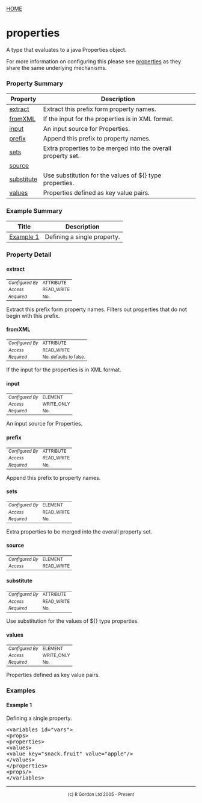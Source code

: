 [HOME](../../../../README.md)
# properties

A type that evaluates to a java Properties object.


For more information on configuring this please see [properties](../../../../org/oddjob/values/properties/PropertiesJob.md)
as they share the same underlying mechanisms.

### Property Summary

| Property | Description |
| -------- | ----------- |
| [extract](#propertyextract) | Extract this prefix form property names. | 
| [fromXML](#propertyfromXML) | If the input for the properties is in XML format. | 
| [input](#propertyinput) | An input source for Properties. | 
| [prefix](#propertyprefix) | Append this prefix to property names. | 
| [sets](#propertysets) | Extra properties to be merged into the overall property set. | 
| [source](#propertysource) |  | 
| [substitute](#propertysubstitute) | Use substitution for the values of ${} type properties. | 
| [values](#propertyvalues) | Properties defined as key value pairs. | 


### Example Summary

| Title | Description |
| ----- | ----------- |
| [Example 1](#example1) | Defining a single property. |


### Property Detail
#### extract <a name="propertyextract"></a>

<table style='font-size:smaller'>
      <tr><td><i>Configured By</i></td><td>ATTRIBUTE</td></tr>
      <tr><td><i>Access</i></td><td>READ_WRITE</td></tr>
      <tr><td><i>Required</i></td><td>No.</td></tr>
</table>

Extract this prefix form property names. Filters
out properties that do not begin with this prefix.

#### fromXML <a name="propertyfromXML"></a>

<table style='font-size:smaller'>
      <tr><td><i>Configured By</i></td><td>ATTRIBUTE</td></tr>
      <tr><td><i>Access</i></td><td>READ_WRITE</td></tr>
      <tr><td><i>Required</i></td><td>No, defaults to false.</td></tr>
</table>

If the input for the properties is in XML format.

#### input <a name="propertyinput"></a>

<table style='font-size:smaller'>
      <tr><td><i>Configured By</i></td><td>ELEMENT</td></tr>
      <tr><td><i>Access</i></td><td>WRITE_ONLY</td></tr>
      <tr><td><i>Required</i></td><td>No.</td></tr>
</table>

An input source for Properties.

#### prefix <a name="propertyprefix"></a>

<table style='font-size:smaller'>
      <tr><td><i>Configured By</i></td><td>ATTRIBUTE</td></tr>
      <tr><td><i>Access</i></td><td>READ_WRITE</td></tr>
      <tr><td><i>Required</i></td><td>No.</td></tr>
</table>

Append this prefix to property names.

#### sets <a name="propertysets"></a>

<table style='font-size:smaller'>
      <tr><td><i>Configured By</i></td><td>ELEMENT</td></tr>
      <tr><td><i>Access</i></td><td>READ_WRITE</td></tr>
      <tr><td><i>Required</i></td><td>No.</td></tr>
</table>

Extra properties to be merged into the overall
property set.

#### source <a name="propertysource"></a>

<table style='font-size:smaller'>
      <tr><td><i>Configured By</i></td><td>ELEMENT</td></tr>
      <tr><td><i>Access</i></td><td>READ_WRITE</td></tr>
</table>



#### substitute <a name="propertysubstitute"></a>

<table style='font-size:smaller'>
      <tr><td><i>Configured By</i></td><td>ATTRIBUTE</td></tr>
      <tr><td><i>Access</i></td><td>READ_WRITE</td></tr>
      <tr><td><i>Required</i></td><td>No.</td></tr>
</table>

Use substitution for the values of ${} type
properties.

#### values <a name="propertyvalues"></a>

<table style='font-size:smaller'>
      <tr><td><i>Configured By</i></td><td>ELEMENT</td></tr>
      <tr><td><i>Access</i></td><td>WRITE_ONLY</td></tr>
      <tr><td><i>Required</i></td><td>No.</td></tr>
</table>

Properties defined as key value pairs.


### Examples
#### Example 1 <a name="example1"></a>

Defining a single property.

<pre>
&lt;variables id="vars"&gt;
&lt;props&gt;
&lt;properties&gt;
&lt;values&gt;
&lt;value key="snack.fruit" value="apple"/&gt;
&lt;/values&gt;
&lt;/properties&gt;
&lt;props/&gt;
&lt;/variables&gt;
</pre>


-----------------------

<div style='font-size: smaller; text-align: center;'>(c) R Gordon Ltd 2005 - Present</div>
